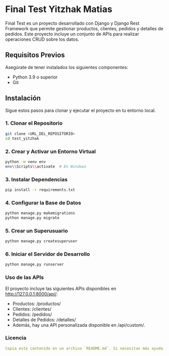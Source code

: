 # Final Test Yitzhak Matias

Final Test es un proyecto desarrollado con Django y Django Rest Framework que permite gestionar productos, clientes, pedidos y detalles de pedidos. Este proyecto incluye un conjunto de APIs para realizar operaciones CRUD sobre los datos.

## Requisitos Previos

Asegúrate de tener instalados los siguientes componentes:

- Python 3.9 o superior
- Git

## Instalación

Sigue estos pasos para clonar y ejecutar el proyecto en tu entorno local.

### 1. Clonar el Repositorio

```bash
git clone <URL_DEL_REPOSITORIO>
cd test_yitzhak
```

### 2. Crear y Activar un Entorno Virtual
```bash
python -m venv env
env\\Scripts\\activate  # En Windows
```

### 3. Instalar Dependencias
```bash
pip install -r requirements.txt
```

### 4. Configurar la Base de Datos
```bash
python manage.py makemigrations
python manage.py migrate
```

### 5. Crear un Superusuario
```bash
python manage.py createsuperuser
```

### 6. Iniciar el Servidor de Desarrollo
```bash
python manage.py runserver
```
### Uso de las APIs

El proyecto incluye las siguientes APIs disponibles en http://127.0.0.1:8000/api/:

* Productos: /productos/
* Clientes: /clientes/
* Pedidos: /pedidos/
* Detalles de Pedidos: /detalles/
* Además, hay una API personalizada disponible en /api/custom/.

### Licencia


```yaml
Copia este contenido en un archivo `README.md`. Si necesitas más ayuda, ¡házmelo saber! &#8203;:contentReference[oaicite:0]{index=0}&#8203;
```